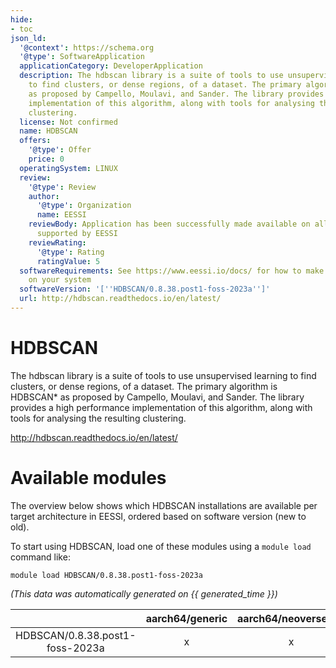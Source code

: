 ```yaml
---
hide:
- toc
json_ld:
  '@context': https://schema.org
  '@type': SoftwareApplication
  applicationCategory: DeveloperApplication
  description: The hdbscan library is a suite of tools to use unsupervised learning
    to find clusters, or dense regions, of a dataset. The primary algorithm is HDBSCAN*
    as proposed by Campello, Moulavi, and Sander. The library provides a high performance
    implementation of this algorithm, along with tools for analysing the resulting
    clustering.
  license: Not confirmed
  name: HDBSCAN
  offers:
    '@type': Offer
    price: 0
  operatingSystem: LINUX
  review:
    '@type': Review
    author:
      '@type': Organization
      name: EESSI
    reviewBody: Application has been successfully made available on all architectures
      supported by EESSI
    reviewRating:
      '@type': Rating
      ratingValue: 5
  softwareRequirements: See https://www.eessi.io/docs/ for how to make EESSI available
    on your system
  softwareVersion: '[''HDBSCAN/0.8.38.post1-foss-2023a'']'
  url: http://hdbscan.readthedocs.io/en/latest/
---
```


HDBSCAN
=======


The hdbscan library is a suite of tools to use unsupervised learning to find clusters, or dense regions, of a dataset. The primary algorithm is HDBSCAN* as proposed by Campello, Moulavi, and Sander. The library provides a high performance implementation of this algorithm, along with tools for analysing the resulting clustering.

http://hdbscan.readthedocs.io/en/latest/
# Available modules


The overview below shows which HDBSCAN installations are available per target architecture in EESSI, ordered based on software version (new to old).

To start using HDBSCAN, load one of these modules using a `module load` command like:

```shell
module load HDBSCAN/0.8.38.post1-foss-2023a
```

*(This data was automatically generated on {{ generated_time }})*  

| |aarch64/generic|aarch64/neoverse_n1|aarch64/neoverse_v1|x86_64/generic|x86_64/amd/zen2|x86_64/amd/zen3|x86_64/amd/zen4|x86_64/intel/haswell|x86_64/intel/sapphirerapids|x86_64/intel/skylake_avx512|
| :---: | :---: | :---: | :---: | :---: | :---: | :---: | :---: | :---: | :---: | :---: |
|HDBSCAN/0.8.38.post1-foss-2023a|x|x|x|x|x|x|x|x|-|x|
